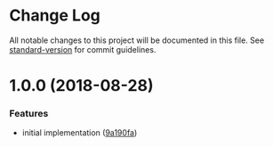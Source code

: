 # Change Log

All notable changes to this project will be documented in this file. See [standard-version](https://github.com/conventional-changelog/standard-version) for commit guidelines.

<a name="1.0.0"></a>
# 1.0.0 (2018-08-28)


### Features

* initial implementation ([9a190fa](https://github.com/ikatyang/vnopts/commit/9a190fa))
